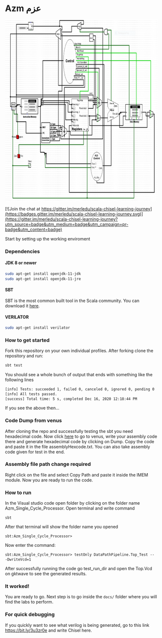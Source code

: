 Azm عزم
=======================

<img src='https://github.com/syedowaisalishah/Al-Battar-/blob/main/Single%20Cycle%20RISC-V%20Core.png' height=600 width=100%>

[![Join the chat at https://gitter.im/merledu/scala-chisel-learning-journey](https://badges.gitter.im/merledu/scala-chisel-learning-journey.svg)](https://gitter.im/merledu/scala-chisel-learning-journey?utm_source=badge&utm_medium=badge&utm_campaign=pr-badge&utm_content=badge)


Start by setting up the working enviroment

### Dependencies

#### JDK 8 or newer

```bash
sudo apt-get install openjdk-11-jdk
sudo apt-get install openjdk-11-jre
```
#### SBT 

SBT is the most common built tool in the Scala community. You can download it [here](https://www.scala-sbt.org/download.html).  

#### VERILATOR
```bash
sudo apt-get install verilator
```

### How to get started

Fork this repository on your own individual profiles. After forking clone the repository and run:

```sh
sbt test
```
You should see a whole bunch of output that ends with something like the following lines
```
[info] Tests: succeeded 1, failed 0, canceled 0, ignored 0, pending 0
[info] All tests passed.
[success] Total time: 5 s, completed Dec 16, 2020 12:18:44 PM
```
If you see the above then...
### Code Dump from venus
After cloning the repo and successfully testing the sbt you need hexadecimal code. Now click [here](venus.kvakil.me) to go to venus, write your assembly code there and generate hexadecimal code by clicking on Dump. Copy the code and paste it in the file assemblyHexcode.txt. You can also take assembly code given for test in the end.

### Assembly file path change required
Right click on the file and select Copy Path and paste it inside the IMEM module. Now you are ready to run the code. 

### How to run 
In the Visual studio code open folder by clicking on the folder name Azm_Single_Cycle_Processor. Open terminal and write command
```
sbt
```
After that terminal will show the folder name you opened 
```
sbt:Azm_Single_Cycle_Processor>
```
Now enter the command:
```
sbt:Azm_Single_Cycle_Processor> testOnly DataPathPipeline.Top_Test -- -DwriteVcd=1
```
After successfully running the code go test_run_dir and open the Top.Vcd on gktwave to see the generated results.

### It worked!

You are ready to go. Next step is to go inside the `docs/` folder where you will find the labs to perform.

### For quick debugging
If you quickly want to see what verilog is being generated, go to this link  https://bit.ly/3u3zr0e and write Chisel here.
